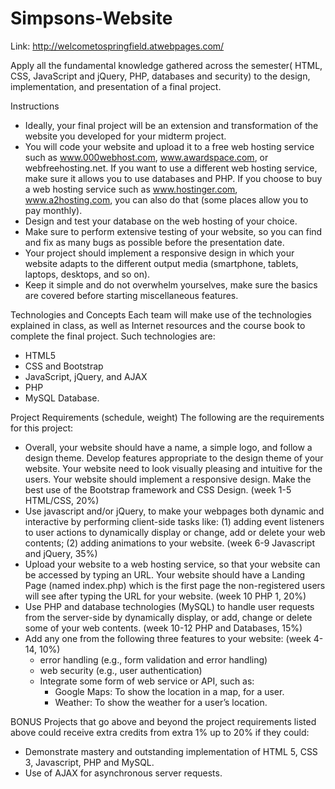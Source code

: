 # Simpsons-Website

Link: http://welcometospringfield.atwebpages.com/


Apply all the fundamental knowledge gathered across the semester( HTML, CSS, JavaScript and jQuery, PHP, databases and security) to the design, implementation, and presentation of a final project.

Instructions
- Ideally, your final project will be an extension and transformation of the website you developed for your midterm project.
- You will code your website and upload it to a free web hosting service such as www.000webhost.com, www.awardspace.com, or webfreehosting.net. If you want to use a different web hosting service, make sure it allows you to use databases and PHP. If you choose to buy a web hosting service such as  www.hostinger.com, www.a2hosting.com, you can also do that (some places allow you to pay monthly).
- Design and test your database on the web hosting of your choice. 
- Make sure to perform extensive testing of your website, so you can find and fix as many bugs as possible before the presentation date.
- Your project should implement a responsive design in which your website adapts to the different output media (smartphone, tablets, laptops, desktops, and so on).
- Keep it simple and do not overwhelm yourselves, make sure the basics are covered before starting miscellaneous features.

Technologies and Concepts
Each team will make use of the technologies explained in class, as well as Internet resources and the course book to complete the final project. Such technologies are:
- HTML5
- CSS and Bootstrap
- JavaScript, jQuery, and AJAX
- PHP
- MySQL Database.

Project Requirements (schedule, weight)
The following are the requirements for this project:
- Overall, your website should have a name, a simple logo, and follow a design theme. Develop features appropriate to the design theme of your website. Your website need to look visually pleasing and intuitive for the users. Your website should implement a responsive design. Make the best use of the Bootstrap framework and CSS Design. (week 1-5 HTML/CSS, 20%)
- Use javascript and/or jQuery, to make your webpages both dynamic and interactive by performing client-side tasks like: (1) adding event listeners to user actions to dynamically display or change, add or delete your web contents; (2) adding animations to your website. (week 6-9 Javascript and jQuery, 35%)
- Upload your website to a web hosting service, so that your website can be accessed by typing an URL. Your website should have a Landing Page (named index.php) which is the first page the non-registered users will see after typing the URL for your website. (week 10 PHP 1, 20%)
- Use PHP and database technologies (MySQL) to handle user requests from the server-side by dynamically display, or add, change or delete some of your web contents. (week 10-12 PHP and Databases, 15%) 
- Add any one from the following three features to your website: (week 4-14, 10%) 
  - error handling (e.g., form validation and error handling)
  - web security (e.g., user authentication)
  - Integrate some form of web service or API, such as: 
    - Google Maps: To show the location in a map, for a user.
    - Weather: To show the weather for a user’s location.

BONUS Projects that go above and beyond the project requirements listed above could receive extra credits from extra 1% up to 20% if they could:
- Demonstrate mastery and outstanding implementation of HTML 5,  CSS 3, Javascript, PHP and MySQL.
- Use of AJAX for asynchronous server requests.
